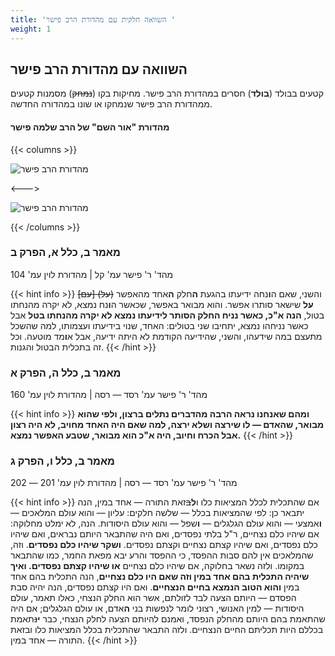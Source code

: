```yaml
---
title: 'השוואה חלקית עם מהדורת הרב פישר '
weight: 1
---
```


## השוואה עם מהדורת הרב פישר

קטעים בבולד (**בולד**) חסרים במהדורת הרב פישר. מחיקות בקו (<s>נמחק</s>) מסמנות קטעים ממהדורת הרב פישר שנמחקו או שונו במהדורה החדשה.

#### מהדורת "אור השם" של הרב שלמה פישר
{{< columns >}}

![מהדורת הרב פישר](crescas_harav_fisher_cover.jpg)

<--->

![מהדורת הרב פישר](crescas_harav_fisher_pages.jpg)

{{< /columns >}}




### מאמר ב, כלל א, הפרק ב

מהד' ר' פישר עמ' קל | מהדורת לוין עמ' 104

{{< hint info >}}
והשני, שאם ה**ו**נחה ידיעתו בהגעת **ה**חלק **ה**אחד מהאפשר <s>(על) [עם]</s> **על** שישאר סותרו אפשר. והוא מבואר באפשר, שכאשר ה**ו**נח נמצא, לא יקרה מהנחתו בטול, **הנה א"כ, כאשר נניח החלק הסותר לידיעתו נמצא לא יקרה מהנחתו בטל** אבל כאשר נניחהו נמצא, יתחיבו שני בטולים: האחד, שנוי בידיעתו ועצמותו, למה שהשכל מתעצם במה שידעהו, והשני, שהידיעה הקודמת לא היתה ידיעה, אבל א**ו**מד מוטעה. וכל זה בתכלית הבטול והגנות.
{{< /hint >}}


### מאמר ב, כלל ה, הפרק א

מהד' ר' פישר עמ' רסד — רסה | מהדורת לוין עמ' 160

{{< hint info >}}
**ומהם שאנחנו נראה הרבה מהדברים נתלים ברצון, ולפי שהוא מבואר, שהאדם — לו שירצה ושלא ירצה, למה שאם היה האחד מחויב, לא היה רצון אבל הכרח וחיוב, היה א"כ הוא מבואר, שטבע האפשר נמצא.**
{{< /hint >}}


### מאמר ב, כלל ו, הפרק ג

מהד' ר' פישר עמ' רסד — רסה | מהדורת לוין עמ' 201 — 202

{{< hint info >}}
אם שהתכלית לכלל המציאות כלו ו**ל**<s>ב</s>זאת התורה — אחד במין, הנה יתבאר כן: לפי שהמציאות בכלל — שלשה חלקים: עליון — והוא עולם המלאכים — **ו**אמצעי — והוא עולם הגלגלים — **ו**שפל — והוא עולם היסודות. הנה, לא ימלט מחלוקה: אם שיהיו כלם נצחיים, ר"ל בלתי נפסדים, ואם היה שהתבאר היותם נבראים, ואם שיהיו כלם נפסדים, ואם שיהיו קצתם נצחיים וקצתם נפסדים. **ושקר שיהיו כלם נפסדים**. וזה, שהמלאכים אין להם סבות ההפסד, כי ההפסד והרע יבא מפאת החמר, כמו שהתבאר במקומו. ולזה נשאר בחלוקה, אם שיהיו כלם נצחיים **או שיהיו קצתם נפסדים. ואיך שיהיה התכלית בהם אחד במין וזה שאם היו כלם נצחיים**, הנה התכלית בהם אחד במין **והוא הטוב הנמצא בחיים הנצחיים**. ואם היו קצתם נפסדים, הנה יהיה סבת הפסדם — היותם הצעה לבד לזולתם, אשר הוא החלק הנצחי, כאלו תאמר, עולם היסודות — למין האנושי, רצוני לומר לנפשות בני **ה**אדם, או עולם הגלגלים; אם היה שהתאמת בהם היותם מהחלק הנפסד, ואמנם להיותם הצעה לחלק הנצחי, כבר **י**<s>נ</s>תאמת בכללם היות תכליתם החיים הנצחיים. ולזה התבאר שהתכלית בכלל המציאות כלו ובזאת התורה — אחד במין.
{{< /hint >}}
